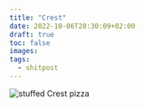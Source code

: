 ```yaml
---
title: "Crest"
date: 2022-10-06T20:30:09+02:00
draft: true
toc: false
images:
tags:
  - shitpost
---
```


![stuffed Crest pizza](/img/crest.png)
